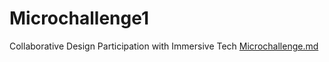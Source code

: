 # Microchallenge1
Collaborative Design Participation with Immersive Tech
[Microchallenge.md](https://github.com/DhrishyaRamadass/Microchallenge1/files/14393341/Microchallenge.md)
